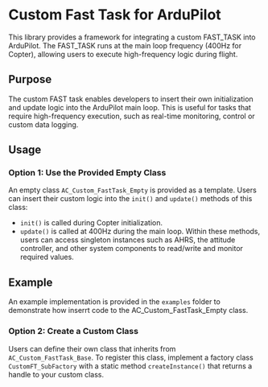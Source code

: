 # Custom Fast Task for ArduPilot

This library provides a framework for integrating a custom FAST_TASK into ArduPilot. The FAST_TASK runs at the main loop frequency (400Hz for Copter), allowing users to execute high-frequency logic during flight.

## Purpose

The custom FAST task enables developers to insert their own initialization and update logic into the ArduPilot main loop. This is useful for tasks that require high-frequency execution, such as real-time monitoring, control or custom data logging.

## Usage

### Option 1: Use the Provided Empty Class

An empty class `AC_Custom_FastTask_Empty` is provided as a template. Users can insert their custom logic into the `init()` and `update()` methods of this class:

- `init()` is called during Copter initialization.
- `update()` is called at 400Hz during the main loop.
Within these methods, users can access singleton instances such as AHRS, the attitude controller, and other system components to read/write and monitor required values.

## Example
An example implementation is provided in the `examples` folder to demonstrate how inserrt code to the AC_Custom_FastTask_Empty class.

### Option 2: Create a Custom Class

Users can define their own class that inherits from `AC_Custom_FastTask_Base`. To register this class, implement a factory class `CustomFT_SubFactory` with a static method `createInstance()` that returns a handle to your custom class.
